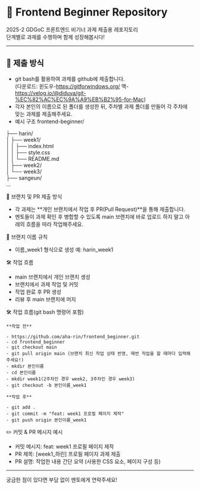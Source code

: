 # 🌱 Frontend Beginner Repository

2025-2 GDGoC 프론트엔드 비기너 과제 제출용 레포지토리  
단계별로 과제를 수행하며 함께 성장해봅시다!

---

## 🧩 제출 방식

- git bash를 활용하여 과제를 github에 제출합니다.  
(다운로드: 윈도우-https://gitforwindows.org/ 맥-https://velog.io/@diduya/git-%EC%82%AC%EC%9A%A9%EB%B2%95-for-Mac)
- 각자 본인의 이름으로 된 폴더를 생성한 뒤, 주차별 과제 폴더를 만들어 각 주차에 맞는 과제를 제출해주세요.
- 예시 구조
frontend-beginner/

├── harin/  
│   ├── week1/  
│   │   ├── index.html  
│   │   ├── style.css  
│   │   └── README.md  
│   ├── week2/  
│   └── week3/  
├── sangeun/  
...

🌿 브랜치 및 PR 제출 방식
- 각 과제는 **개인 브랜치에서 작업 후 PR(Pull Request)**을 통해 제출합니다.
- 멘토들이 과제 확인 후 병합할 수 있도록 main 브랜치에 바로 업로드 하지 말고 아래의 흐름을 따라 작업해주세요.

📌 브랜치 이름 규칙
- 이름_week1 형식으로 생성
예: harin_week1

🛠️ 작업 흐름
- main 브랜치에서 개인 브랜치 생성
- 브랜치에서 과제 작업 및 커밋
- 작업 완료 후 PR 생성
- 리뷰 후 main 브랜치에 머지

🛠️ 작업 흐름(git bash 명령어 포함)

    **작업 전**

    - https://github.com/aha-rin/frontend_beginner.git
    - cd frontend_beginner
    - git checkout main
    - git pull origin main (브랜치 최신 작업 상태 반영, 매번 작업을 할 때마다 입력해주세요!)
    - mkdir 본인이름
    - cd 본인이름
    - mkdir week1(2주차인 경우 week2, 3주차인 경우 week3)
    - git checkout -b 본인이름_week1

    **작업 후**

    - git add .
    - git commit -m "feat: week1 프로필 페이지 제작"
    - git push origin 본인이름_week1

✏️ 커밋 & PR 메시지 예시
- 커밋 메시지: feat: week1 프로필 페이지 제작
- PR 제목: [week1_하린] 프로필 페이지 과제 제출
- PR 설명: 작업한 내용 간단 요약 (사용한 CSS 요소, 페이지 구성 등)

---

궁금한 점이 있다면 부담 없이 멘토에게 연락주세요!
